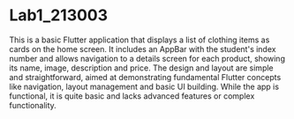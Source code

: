 # Lab1_213003

This is a basic Flutter application that displays a list of clothing items as cards on the home screen. It includes an AppBar with the student's index number and allows navigation to a details screen for each product, showing its name, image, description and price. The design and layout are simple and straightforward, aimed at demonstrating fundamental Flutter concepts like navigation, layout management and basic UI building. While the app is functional, it is quite basic and lacks advanced features or complex functionality.
